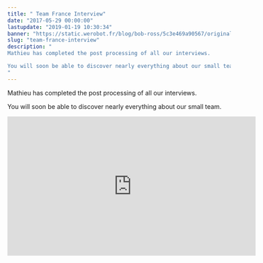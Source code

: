 ```yaml
---
title: " Team France Interview"
date: "2017-05-29 00:00:00"
lastupdate: "2019-01-19 10:30:34"
banner: "https://static.werobot.fr/blog/bob-ross/5c3e469a90567/original.jpg"
slug: "team-france-interview"
description: " 
Mathieu has completed the post processing of all our interviews.

You will soon be able to discover nearly everything about our small team.
"
---
```

Mathieu has completed the post processing of all our interviews.

You will soon be able to discover nearly everything about our small team.

<iframe width="560" height="315" src="https://www.youtube-nocookie.com/embed/Abel-aMgHPI" frameborder="0" allow="accelerometer; autoplay; encrypted-media; gyroscope; picture-in-picture" allowfullscreen></iframe>
    